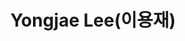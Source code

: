---
layout: page
title: Yongjae Lee(이용재)
description: M.S Program
img: /assets/img/이용재.jpg
importance: 2024
category: current
redirect: https://yongzzai.com
---